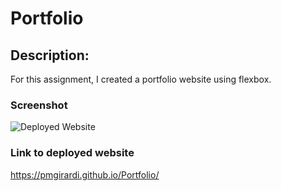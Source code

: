 # Portfolio

## Description:

For this assignment, I created a portfolio website using flexbox.

### Screenshot

![Deployed Website](images/screen_shot.png) 

### Link to deployed website

https://pmgirardi.github.io/Portfolio/
